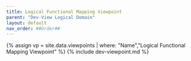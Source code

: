 ```yaml
---
title: Logical Functional Mapping Viewpoint
parent: "Dev-View Logical Domain"
layout: default
nav_order: ##Order##
---
```

{% assign vp = site.data.viewpoints | where: "Name","Logical Functional Mapping Viewpoint" %}
{% include dev-viewpoint.md %}